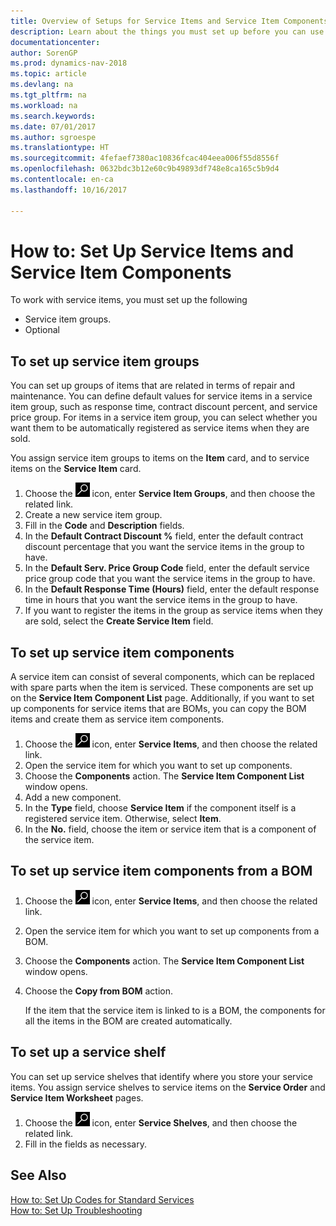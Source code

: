 ```yaml
---
title: Overview of Setups for Service Items and Service Item Components
description: Learn about the things you must set up before you can use service items, including default values such as response time, contract discount percent, and service price group.
documentationcenter: 
author: SorenGP
ms.prod: dynamics-nav-2018
ms.topic: article
ms.devlang: na
ms.tgt_pltfrm: na
ms.workload: na
ms.search.keywords: 
ms.date: 07/01/2017
ms.author: sgroespe
ms.translationtype: HT
ms.sourcegitcommit: 4fefaef7380ac10836fcac404eea006f55d8556f
ms.openlocfilehash: 0632bdc3b12e60c9b49893df748e8ca165c5b9d4
ms.contentlocale: en-ca
ms.lasthandoff: 10/16/2017

---
```

# <a name="how-to-set-up-service-items-and-service-item-components"></a>How to: Set Up Service Items and Service Item Components
To work with service items, you must set up the following

* Service item groups. 
* Optional

## <a name="to-set-up-service-item-groups"></a>To set up service item groups
You can set up groups of items that are related in terms of repair and maintenance. You can define default values for service items in a service item group, such as response time, contract discount percent, and service price group. For items in a service item group, you can select whether you want them to be automatically registered as service items when they are sold.  
  
You assign service item groups to items on the **Item** card, and to service items on the **Service Item** card.  
  
1. Choose the ![Search for Page or Report](media/ui-search/search_small.png "Search for Page or Report icon") icon, enter **Service Item Groups**, and then choose the related link.  
2. Create a new service item group.  
3. Fill in the **Code** and **Description** fields.  
4. In the **Default Contract Discount %** field, enter the default contract discount percentage that you want the service items in the group to have.  
5. In the **Default Serv. Price Group Code** field, enter the default service price group code that you want the service items in the group to have.  
6. In the **Default Response Time (Hours)** field, enter the default response time in hours that you want the service items in the group to have.  
7. If you want to register the items in the group as service items when they are sold, select the **Create Service Item** field.  

## <a name="to-set-up-service-item-components"></a>To set up service item components
A service item can consist of several components, which can be replaced with spare parts when the item is serviced. These components are set up on the **Service Item Component List** page. Additionally, if you want to set up components for service items that are BOMs, you can copy the BOM items and create them as service item components. 
  
1. Choose the ![Search for Page or Report](media/ui-search/search_small.png "Search for Page or Report icon") icon, enter **Service Items**, and then choose the related link. 
2. Open the service item for which you want to set up components.  
3. Choose the **Components** action. The **Service Item Component List** window opens.  
4. Add a new component.  
5. In the **Type** field, choose **Service Item** if the component itself is a registered service item. Otherwise, select **Item**.  
6. In the **No.** field, choose the item or service item that is a component of the service item.  

## <a name="to-set-up-service-item-components-from-a-bom"></a>To set up service item components from a BOM
1.  Choose the ![Search for Page or Report](media/ui-search/search_small.png "Search for Page or Report icon") icon, enter **Service Items**, and then choose the related link.  
2. Open the service item for which you want to set up components from a BOM.  
3. Choose the **Components** action. The **Service Item Component List** window opens.  
4. Choose the **Copy from BOM** action.  
  
    If the item that the service item is linked to is a BOM, the components for all the items in the BOM are created automatically.  

## <a name="to-set-up-a-service-shelf"></a>To set up a service shelf
You can set up service shelves that identify where you store your service items. You assign service shelves to service items on the **Service Order** and **Service Item Worksheet** pages.  
  
1. Choose the ![Search for Page or Report](media/ui-search/search_small.png "Search for Page or Report icon") icon, enter **Service Shelves**, and then choose the related link.
2. Fill in the fields as necessary.

## <a name="see-also"></a>See Also
[How to: Set Up Codes for Standard Services](service-how-setup-service-coding.md)   
[How to: Set Up Troubleshooting](service-how-setup-troubleshooting.md)
